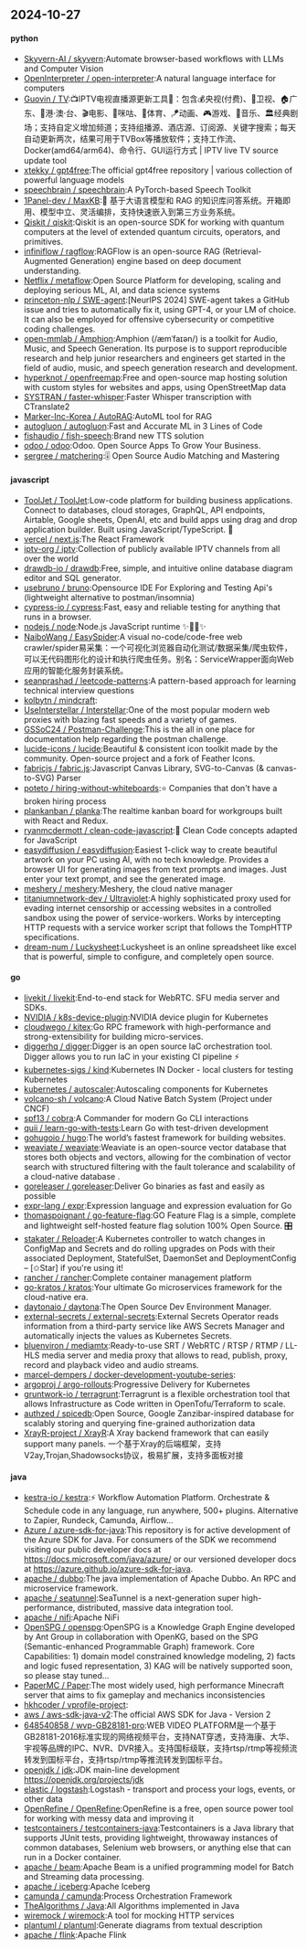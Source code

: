 ## 2024-10-27

#### python
* [Skyvern-AI / skyvern](https://github.com/Skyvern-AI/skyvern):Automate browser-based workflows with LLMs and Computer Vision
* [OpenInterpreter / open-interpreter](https://github.com/OpenInterpreter/open-interpreter):A natural language interface for computers
* [Guovin / TV](https://github.com/Guovin/TV):📺IPTV电视直播源更新工具🚀：包含💰央视(付费)、📡卫视、🏠广东、🌊港·澳·台、🎬电影、🎥咪咕、🏀体育、🪁动画、🎮游戏、🎵音乐、🏛经典剧场；支持自定义增加频道；支持组播源、酒店源、订阅源、关键字搜索；每天自动更新两次，结果可用于TVBox等播放软件；支持工作流、Docker(amd64/arm64)、命令行、GUI运行方式 | IPTV live TV source update tool
* [xtekky / gpt4free](https://github.com/xtekky/gpt4free):The official gpt4free repository | various collection of powerful language models
* [speechbrain / speechbrain](https://github.com/speechbrain/speechbrain):A PyTorch-based Speech Toolkit
* [1Panel-dev / MaxKB](https://github.com/1Panel-dev/MaxKB):🚀 基于大语言模型和 RAG 的知识库问答系统。开箱即用、模型中立、灵活编排，支持快速嵌入到第三方业务系统。
* [Qiskit / qiskit](https://github.com/Qiskit/qiskit):Qiskit is an open-source SDK for working with quantum computers at the level of extended quantum circuits, operators, and primitives.
* [infiniflow / ragflow](https://github.com/infiniflow/ragflow):RAGFlow is an open-source RAG (Retrieval-Augmented Generation) engine based on deep document understanding.
* [Netflix / metaflow](https://github.com/Netflix/metaflow):Open Source Platform for developing, scaling and deploying serious ML, AI, and data science systems
* [princeton-nlp / SWE-agent](https://github.com/princeton-nlp/SWE-agent):[NeurIPS 2024] SWE-agent takes a GitHub issue and tries to automatically fix it, using GPT-4, or your LM of choice. It can also be employed for offensive cybersecurity or competitive coding challenges.
* [open-mmlab / Amphion](https://github.com/open-mmlab/Amphion):Amphion (/æmˈfaɪən/) is a toolkit for Audio, Music, and Speech Generation. Its purpose is to support reproducible research and help junior researchers and engineers get started in the field of audio, music, and speech generation research and development.
* [hyperknot / openfreemap](https://github.com/hyperknot/openfreemap):Free and open-source map hosting solution with custom styles for websites and apps, using OpenStreetMap data
* [SYSTRAN / faster-whisper](https://github.com/SYSTRAN/faster-whisper):Faster Whisper transcription with CTranslate2
* [Marker-Inc-Korea / AutoRAG](https://github.com/Marker-Inc-Korea/AutoRAG):AutoML tool for RAG
* [autogluon / autogluon](https://github.com/autogluon/autogluon):Fast and Accurate ML in 3 Lines of Code
* [fishaudio / fish-speech](https://github.com/fishaudio/fish-speech):Brand new TTS solution
* [odoo / odoo](https://github.com/odoo/odoo):Odoo. Open Source Apps To Grow Your Business.
* [sergree / matchering](https://github.com/sergree/matchering):🎚️ Open Source Audio Matching and Mastering

#### javascript
* [ToolJet / ToolJet](https://github.com/ToolJet/ToolJet):Low-code platform for building business applications. Connect to databases, cloud storages, GraphQL, API endpoints, Airtable, Google sheets, OpenAI, etc and build apps using drag and drop application builder. Built using JavaScript/TypeScript. 🚀
* [vercel / next.js](https://github.com/vercel/next.js):The React Framework
* [iptv-org / iptv](https://github.com/iptv-org/iptv):Collection of publicly available IPTV channels from all over the world
* [drawdb-io / drawdb](https://github.com/drawdb-io/drawdb):Free, simple, and intuitive online database diagram editor and SQL generator.
* [usebruno / bruno](https://github.com/usebruno/bruno):Opensource IDE For Exploring and Testing Api's (lightweight alternative to postman/insomnia)
* [cypress-io / cypress](https://github.com/cypress-io/cypress):Fast, easy and reliable testing for anything that runs in a browser.
* [nodejs / node](https://github.com/nodejs/node):Node.js JavaScript runtime ✨🐢🚀✨
* [NaiboWang / EasySpider](https://github.com/NaiboWang/EasySpider):A visual no-code/code-free web crawler/spider易采集：一个可视化浏览器自动化测试/数据采集/爬虫软件，可以无代码图形化的设计和执行爬虫任务。别名：ServiceWrapper面向Web应用的智能化服务封装系统。
* [seanprashad / leetcode-patterns](https://github.com/seanprashad/leetcode-patterns):A pattern-based approach for learning technical interview questions
* [kolbytn / mindcraft](https://github.com/kolbytn/mindcraft):
* [UseInterstellar / Interstellar](https://github.com/UseInterstellar/Interstellar):One of the most popular modern web proxies with blazing fast speeds and a variety of games.
* [GSSoC24 / Postman-Challenge](https://github.com/GSSoC24/Postman-Challenge):This is the all in one place for documentation help regarding the postman challenge.
* [lucide-icons / lucide](https://github.com/lucide-icons/lucide):Beautiful & consistent icon toolkit made by the community. Open-source project and a fork of Feather Icons.
* [fabricjs / fabric.js](https://github.com/fabricjs/fabric.js):Javascript Canvas Library, SVG-to-Canvas (& canvas-to-SVG) Parser
* [poteto / hiring-without-whiteboards](https://github.com/poteto/hiring-without-whiteboards):⭐️ Companies that don't have a broken hiring process
* [plankanban / planka](https://github.com/plankanban/planka):The realtime kanban board for workgroups built with React and Redux.
* [ryanmcdermott / clean-code-javascript](https://github.com/ryanmcdermott/clean-code-javascript):🛁 Clean Code concepts adapted for JavaScript
* [easydiffusion / easydiffusion](https://github.com/easydiffusion/easydiffusion):Easiest 1-click way to create beautiful artwork on your PC using AI, with no tech knowledge. Provides a browser UI for generating images from text prompts and images. Just enter your text prompt, and see the generated image.
* [meshery / meshery](https://github.com/meshery/meshery):Meshery, the cloud native manager
* [titaniumnetwork-dev / Ultraviolet](https://github.com/titaniumnetwork-dev/Ultraviolet):A highly sophisticated proxy used for evading internet censorship or accessing websites in a controlled sandbox using the power of service-workers. Works by intercepting HTTP requests with a service worker script that follows the TompHTTP specifications.
* [dream-num / Luckysheet](https://github.com/dream-num/Luckysheet):Luckysheet is an online spreadsheet like excel that is powerful, simple to configure, and completely open source.

#### go
* [livekit / livekit](https://github.com/livekit/livekit):End-to-end stack for WebRTC. SFU media server and SDKs.
* [NVIDIA / k8s-device-plugin](https://github.com/NVIDIA/k8s-device-plugin):NVIDIA device plugin for Kubernetes
* [cloudwego / kitex](https://github.com/cloudwego/kitex):Go RPC framework with high-performance and strong-extensibility for building micro-services.
* [diggerhq / digger](https://github.com/diggerhq/digger):Digger is an open source IaC orchestration tool. Digger allows you to run IaC in your existing CI pipeline ⚡️
* [kubernetes-sigs / kind](https://github.com/kubernetes-sigs/kind):Kubernetes IN Docker - local clusters for testing Kubernetes
* [kubernetes / autoscaler](https://github.com/kubernetes/autoscaler):Autoscaling components for Kubernetes
* [volcano-sh / volcano](https://github.com/volcano-sh/volcano):A Cloud Native Batch System (Project under CNCF)
* [spf13 / cobra](https://github.com/spf13/cobra):A Commander for modern Go CLI interactions
* [quii / learn-go-with-tests](https://github.com/quii/learn-go-with-tests):Learn Go with test-driven development
* [gohugoio / hugo](https://github.com/gohugoio/hugo):The world’s fastest framework for building websites.
* [weaviate / weaviate](https://github.com/weaviate/weaviate):Weaviate is an open-source vector database that stores both objects and vectors, allowing for the combination of vector search with structured filtering with the fault tolerance and scalability of a cloud-native database .
* [goreleaser / goreleaser](https://github.com/goreleaser/goreleaser):Deliver Go binaries as fast and easily as possible
* [expr-lang / expr](https://github.com/expr-lang/expr):Expression language and expression evaluation for Go
* [thomaspoignant / go-feature-flag](https://github.com/thomaspoignant/go-feature-flag):GO Feature Flag is a simple, complete and lightweight self-hosted feature flag solution 100% Open Source. 🎛️
* [stakater / Reloader](https://github.com/stakater/Reloader):A Kubernetes controller to watch changes in ConfigMap and Secrets and do rolling upgrades on Pods with their associated Deployment, StatefulSet, DaemonSet and DeploymentConfig – [✩Star] if you're using it!
* [rancher / rancher](https://github.com/rancher/rancher):Complete container management platform
* [go-kratos / kratos](https://github.com/go-kratos/kratos):Your ultimate Go microservices framework for the cloud-native era.
* [daytonaio / daytona](https://github.com/daytonaio/daytona):The Open Source Dev Environment Manager.
* [external-secrets / external-secrets](https://github.com/external-secrets/external-secrets):External Secrets Operator reads information from a third-party service like AWS Secrets Manager and automatically injects the values as Kubernetes Secrets.
* [bluenviron / mediamtx](https://github.com/bluenviron/mediamtx):Ready-to-use SRT / WebRTC / RTSP / RTMP / LL-HLS media server and media proxy that allows to read, publish, proxy, record and playback video and audio streams.
* [marcel-dempers / docker-development-youtube-series](https://github.com/marcel-dempers/docker-development-youtube-series):
* [argoproj / argo-rollouts](https://github.com/argoproj/argo-rollouts):Progressive Delivery for Kubernetes
* [gruntwork-io / terragrunt](https://github.com/gruntwork-io/terragrunt):Terragrunt is a flexible orchestration tool that allows Infrastructure as Code written in OpenTofu/Terraform to scale.
* [authzed / spicedb](https://github.com/authzed/spicedb):Open Source, Google Zanzibar-inspired database for scalably storing and querying fine-grained authorization data
* [XrayR-project / XrayR](https://github.com/XrayR-project/XrayR):A Xray backend framework that can easily support many panels. 一个基于Xray的后端框架，支持V2ay,Trojan,Shadowsocks协议，极易扩展，支持多面板对接

#### java
* [kestra-io / kestra](https://github.com/kestra-io/kestra):⚡ Workflow Automation Platform. Orchestrate & Schedule code in any language, run anywhere, 500+ plugins. Alternative to Zapier, Rundeck, Camunda, Airflow...
* [Azure / azure-sdk-for-java](https://github.com/Azure/azure-sdk-for-java):This repository is for active development of the Azure SDK for Java. For consumers of the SDK we recommend visiting our public developer docs at https://docs.microsoft.com/java/azure/ or our versioned developer docs at https://azure.github.io/azure-sdk-for-java.
* [apache / dubbo](https://github.com/apache/dubbo):The java implementation of Apache Dubbo. An RPC and microservice framework.
* [apache / seatunnel](https://github.com/apache/seatunnel):SeaTunnel is a next-generation super high-performance, distributed, massive data integration tool.
* [apache / nifi](https://github.com/apache/nifi):Apache NiFi
* [OpenSPG / openspg](https://github.com/OpenSPG/openspg):OpenSPG is a Knowledge Graph Engine developed by Ant Group in collaboration with OpenKG, based on the SPG (Semantic-enhanced Programmable Graph) framework. Core Capabilities: 1) domain model constrained knowledge modeling, 2) facts and logic fused representation, 3) KAG will be natively supported soon, so please stay tuned...
* [PaperMC / Paper](https://github.com/PaperMC/Paper):The most widely used, high performance Minecraft server that aims to fix gameplay and mechanics inconsistencies
* [hkhcoder / vprofile-project](https://github.com/hkhcoder/vprofile-project):
* [aws / aws-sdk-java-v2](https://github.com/aws/aws-sdk-java-v2):The official AWS SDK for Java - Version 2
* [648540858 / wvp-GB28181-pro](https://github.com/648540858/wvp-GB28181-pro):WEB VIDEO PLATFORM是一个基于GB28181-2016标准实现的网络视频平台，支持NAT穿透，支持海康、大华、宇视等品牌的IPC、NVR、DVR接入。支持国标级联，支持rtsp/rtmp等视频流转发到国标平台，支持rtsp/rtmp等推流转发到国标平台。
* [openjdk / jdk](https://github.com/openjdk/jdk):JDK main-line development https://openjdk.org/projects/jdk
* [elastic / logstash](https://github.com/elastic/logstash):Logstash - transport and process your logs, events, or other data
* [OpenRefine / OpenRefine](https://github.com/OpenRefine/OpenRefine):OpenRefine is a free, open source power tool for working with messy data and improving it
* [testcontainers / testcontainers-java](https://github.com/testcontainers/testcontainers-java):Testcontainers is a Java library that supports JUnit tests, providing lightweight, throwaway instances of common databases, Selenium web browsers, or anything else that can run in a Docker container.
* [apache / beam](https://github.com/apache/beam):Apache Beam is a unified programming model for Batch and Streaming data processing.
* [apache / iceberg](https://github.com/apache/iceberg):Apache Iceberg
* [camunda / camunda](https://github.com/camunda/camunda):Process Orchestration Framework
* [TheAlgorithms / Java](https://github.com/TheAlgorithms/Java):All Algorithms implemented in Java
* [wiremock / wiremock](https://github.com/wiremock/wiremock):A tool for mocking HTTP services
* [plantuml / plantuml](https://github.com/plantuml/plantuml):Generate diagrams from textual description
* [apache / flink](https://github.com/apache/flink):Apache Flink
